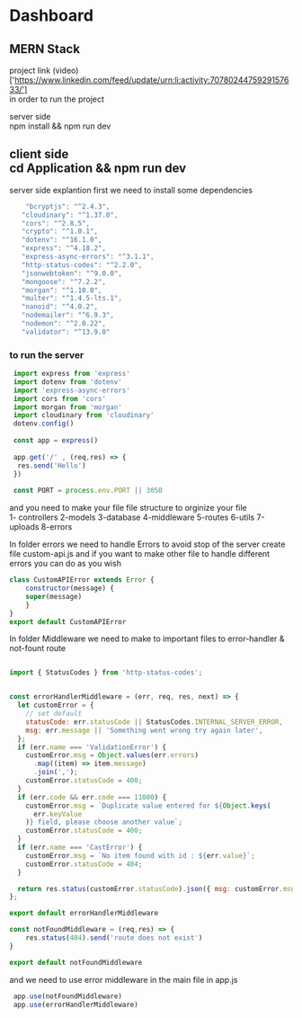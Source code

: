 # Dashboard
MERN Stack
---
project link (video) ['https://www.linkedin.com/feed/update/urn:li:activity:7078024475929157633/'] <br/>
in order to run the project <br/>

server side <br/>
npm install && npm run dev <br/>

client side <br/>
cd Application && npm run dev 
 ---
 
 
 server side explantion 
 first we need to install some dependencies
 ```js
     "bcryptjs": "^2.4.3",
    "cloudinary": "^1.37.0",
    "cors": "^2.8.5",
    "crypto": "^1.0.1",
    "dotenv": "^16.1.0",
    "express": "^4.18.2",
    "express-async-errors": "^3.1.1",
    "http-status-codes": "^2.2.0",
    "jsonwebtoken": "^9.0.0",
    "mongoose": "^7.2.2",
    "morgan": "^1.10.0",
    "multer": "^1.4.5-lts.1",
    "nanoid": "^4.0.2",
    "nodemailer": "^6.9.3",
    "nodemon": "^2.0.22",
    "validator": "^13.9.0"
 ```
 ### to run the server
``` js
 import express from 'express'
 import dotenv from 'dotenv'
 import 'express-async-errors'
 import cors from 'cors'
 import morgan from 'morgan'
 import cloudinary from 'cloudinary'
 dotenv.config()
 
 const app = express()
 
 app.get('/' , (req,res) => {
  res.send('Hello')
 })
 
 const PORT = process.env.PORT || 3050
```

and you need to make your file file structure to orginize your file <br/>
1- controllers 2-models 3-database 4-middleware 5-routes 6-utils 7-uploads 8-errors <br/>

In folder errors we need to handle Errors to avoid stop of the server create file custom-api.js and if you want to make other file to handle different errors you can do as you wish <br/>

```js
class CustomAPIError extends Error {
    constructor(message) {
    super(message)
    }
}
export default CustomAPIError
```

In folder Middleware we need to make to important files to error-handler & not-fount route 
```error.handler.js

import { StatusCodes } from 'http-status-codes';


const errorHandlerMiddleware = (err, req, res, next) => {
  let customError = {
    // set default
    statusCode: err.statusCode || StatusCodes.INTERNAL_SERVER_ERROR,
    msg: err.message || 'Something went wrong try again later',
  };
  if (err.name === 'ValidationError') {
    customError.msg = Object.values(err.errors)
      .map((item) => item.message)
      .join(',');
    customError.statusCode = 400;
  }
  if (err.code && err.code === 11000) {
    customError.msg = `Duplicate value entered for ${Object.keys(
      err.keyValue
    )} field, please choose another value`;
    customError.statusCode = 400;
  }
  if (err.name === 'CastError') {
    customError.msg = `No item found with id : ${err.value}`;
    customError.statusCode = 404;
  }

  return res.status(customError.statusCode).json({ msg: customError.msg });
};

export default errorHandlerMiddleware

```

```not-found.js
const notFoundMiddleware = (req,res) => {
    res.status(404).send('route does not exist')
}

export default notFoundMiddleware
```

and we need to use error middleware in the main file in app.js
```js
 app.use(notFoundMiddleware)
 app.use(errorHandlerMiddleware)
```
